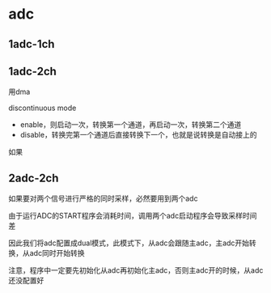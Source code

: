 # adc

## 1adc-1ch


## 1adc-2ch

用dma

discontinuous mode

* enable，则启动一次，转换第一个通道，再启动一次，转换第二个通道
* disable，转换完第一个通道后直接转换下一个，也就是说转换是自动接上的

如果


## 2adc-2ch


如果要对两个信号进行严格的同时采样，必然要用到两个adc

由于运行ADC的START程序会消耗时间，调用两个adc启动程序会导致采样时间差

因此我们将adc配置成dual模式，此模式下，从adc会跟随主adc，主adc开始转换，从adc同时开始转换

注意，程序中一定要先初始化从adc再初始化主adc，否则主adc开的时候，从adc还没配置好
